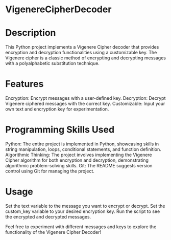 # VigenereCipherDecoder

# Description
This Python project implements a Vigenere Cipher decoder that provides encryption and decryption functionalities using a customizable key. The Vigenere cipher is a classic method of encrypting and decrypting messages with a polyalphabetic substitution technique.

# Features
Encryption: Encrypt messages with a user-defined key.
Decryption: Decrypt Vigenere ciphered messages with the correct key.
Customizable: Input your own text and encryption key for experimentation.

# Programming Skills Used
Python: The entire project is implemented in Python, showcasing skills in string manipulation, loops, conditional statements, and function definition.
Algorithmic Thinking: The project involves implementing the Vigenere Cipher algorithm for both encryption and decryption, demonstrating algorithmic problem-solving skills.
Git: The README suggests version control using Git for managing the project.

# Usage
Set the text variable to the message you want to encrypt or decrypt.
Set the custom_key variable to your desired encryption key.
Run the script to see the encrypted and decrypted messages.

Feel free to experiment with different messages and keys to explore the functionality of the Vigenere Cipher Decoder!
